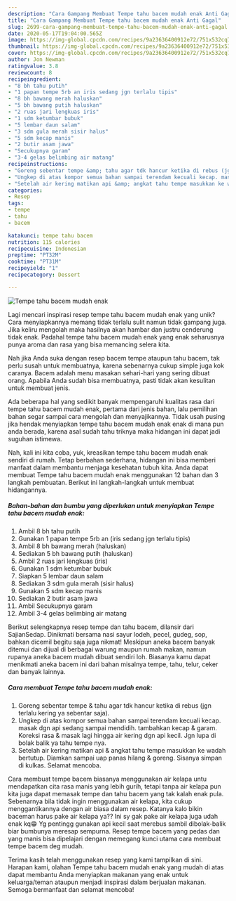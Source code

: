 ```yaml
---
description: "Cara Gampang Membuat Tempe tahu bacem mudah enak Anti Gagal"
title: "Cara Gampang Membuat Tempe tahu bacem mudah enak Anti Gagal"
slug: 2699-cara-gampang-membuat-tempe-tahu-bacem-mudah-enak-anti-gagal
date: 2020-05-17T19:04:00.565Z
image: https://img-global.cpcdn.com/recipes/9a23636400912e72/751x532cq70/tempe-tahu-bacem-mudah-enak-foto-resep-utama.jpg
thumbnail: https://img-global.cpcdn.com/recipes/9a23636400912e72/751x532cq70/tempe-tahu-bacem-mudah-enak-foto-resep-utama.jpg
cover: https://img-global.cpcdn.com/recipes/9a23636400912e72/751x532cq70/tempe-tahu-bacem-mudah-enak-foto-resep-utama.jpg
author: Jon Newman
ratingvalue: 3.8
reviewcount: 8
recipeingredient:
- "8 bh tahu putih"
- "1 papan tempe 5rb an iris sedang jgn terlalu tipis"
- "8 bh bawang merah haluskan"
- "5 bh bawang putih haluskan"
- "2 ruas jari lengkuas iris"
- "1 sdm ketumbar bubuk"
- "5 lembar daun salam"
- "3 sdm gula merah sisir halus"
- "5 sdm kecap manis"
- "2 butir asam jawa"
- "Secukupnya garam"
- "3-4 gelas belimbing air matang"
recipeinstructions:
- "Goreng sebentar tempe &amp; tahu agar tdk hancur ketika di rebus (jgn terlalu kering ya sebentar saja)."
- "Ungkep di atas kompor semua bahan sampai terendam kecuali kecap. masak dgn api sedang sampai mendidih. tambahkan kecap &amp; garam. Koreksi rasa &amp; masak lagi hingga air kering dgn api kecil. Jgn lupa di bolak balik ya tahu tempe nya."
- "Setelah air kering matikan api &amp; angkat tahu tempe masukkan ke wadah bertutup. Diamkan sampai uap panas hilang &amp; goreng. Sisanya simpan di kulkas. Selamat mencoba."
categories:
- Resep
tags:
- tempe
- tahu
- bacem

katakunci: tempe tahu bacem 
nutrition: 115 calories
recipecuisine: Indonesian
preptime: "PT32M"
cooktime: "PT31M"
recipeyield: "1"
recipecategory: Dessert

---
```



![Tempe tahu bacem mudah enak](https://img-global.cpcdn.com/recipes/9a23636400912e72/751x532cq70/tempe-tahu-bacem-mudah-enak-foto-resep-utama.jpg)

Lagi mencari inspirasi resep tempe tahu bacem mudah enak yang unik? Cara menyiapkannya memang tidak terlalu sulit namun tidak gampang juga. Jika keliru mengolah maka hasilnya akan hambar dan justru cenderung tidak enak. Padahal tempe tahu bacem mudah enak yang enak seharusnya punya aroma dan rasa yang bisa memancing selera kita.

Nah jika Anda suka dengan resep bacem tempe ataupun tahu bacem, tak perlu susah untuk membuatnya, karena sebenarnya cukup simple juga kok caranya. Bacem adalah menu masakan sehari-hari yang sering dibuat orang. Apabila Anda sudah bisa membuatnya, pasti tidak akan kesulitan untuk membuat jenis.

Ada beberapa hal yang sedikit banyak mempengaruhi kualitas rasa dari tempe tahu bacem mudah enak, pertama dari jenis bahan, lalu pemilihan bahan segar sampai cara mengolah dan menyajikannya. Tidak usah pusing jika hendak menyiapkan tempe tahu bacem mudah enak enak di mana pun anda berada, karena asal sudah tahu triknya maka hidangan ini dapat jadi suguhan istimewa.


Nah, kali ini kita coba, yuk, kreasikan tempe tahu bacem mudah enak sendiri di rumah. Tetap berbahan sederhana, hidangan ini bisa memberi manfaat dalam membantu menjaga kesehatan tubuh kita. Anda dapat membuat Tempe tahu bacem mudah enak menggunakan 12 bahan dan 3 langkah pembuatan. Berikut ini langkah-langkah untuk membuat hidangannya.

<!--inarticleads1-->

##### Bahan-bahan dan bumbu yang diperlukan untuk menyiapkan Tempe tahu bacem mudah enak:

1. Ambil 8 bh tahu putih
1. Gunakan 1 papan tempe 5rb an (iris sedang jgn terlalu tipis)
1. Ambil 8 bh bawang merah (haluskan)
1. Sediakan 5 bh bawang putih (haluskan)
1. Ambil 2 ruas jari lengkuas (iris)
1. Gunakan 1 sdm ketumbar bubuk
1. Siapkan 5 lembar daun salam
1. Sediakan 3 sdm gula merah (sisir halus)
1. Gunakan 5 sdm kecap manis
1. Sediakan 2 butir asam jawa
1. Ambil Secukupnya garam
1. Ambil 3-4 gelas belimbing air matang


Berikut selengkapnya resep tempe dan tahu bacem, dilansir dari SajianSedap. Dinikmati bersama nasi sayur lodeh, pecel, gudeg, sop, bahkan dicemil begitu saja juga nikmat! Meskipun aneka bacem banyak ditemui dan dijual di berbagai warung maupun rumah makan, namun rupanya aneka bacem mudah dibuat sendiri loh. Biasanya kamu dapat menikmati aneka bacem ini dari bahan misalnya tempe, tahu, telur, ceker dan banyak lainnya. 

<!--inarticleads2-->

##### Cara membuat Tempe tahu bacem mudah enak:

1. Goreng sebentar tempe &amp; tahu agar tdk hancur ketika di rebus (jgn terlalu kering ya sebentar saja).
1. Ungkep di atas kompor semua bahan sampai terendam kecuali kecap. masak dgn api sedang sampai mendidih. tambahkan kecap &amp; garam. Koreksi rasa &amp; masak lagi hingga air kering dgn api kecil. Jgn lupa di bolak balik ya tahu tempe nya.
1. Setelah air kering matikan api &amp; angkat tahu tempe masukkan ke wadah bertutup. Diamkan sampai uap panas hilang &amp; goreng. Sisanya simpan di kulkas. Selamat mencoba.


Cara membuat tempe bacem biasanya menggunakan air kelapa untu mendapatkan cita rasa manis yang lebih gurih, tetapi tanpa air kelapa pun kita juga dapat memasak tempe dan tahu bacem yang tak kalah enak pula. Sebenarnya bila tidak ingin menggunakan air kelapa, kita cukup menggantikannya dengan air biasa dalam resep. Katanya kalo bikin baceman harus pake air kelapa ya?? Ini sy gak pake air kelapa juga udah enak kq😁 Yg pentingg gunakan api kecil saat merebus sambil dibolak-balik biar bumbunya meresap sempurna. Resep tempe bacem yang pedas dan yang manis bisa dipelajari dengan memegang kunci utama cara membuat tempe bacem deg mudah. 

Terima kasih telah menggunakan resep yang kami tampilkan di sini. Harapan kami, olahan Tempe tahu bacem mudah enak yang mudah di atas dapat membantu Anda menyiapkan makanan yang enak untuk keluarga/teman ataupun menjadi inspirasi dalam berjualan makanan. Semoga bermanfaat dan selamat mencoba!

